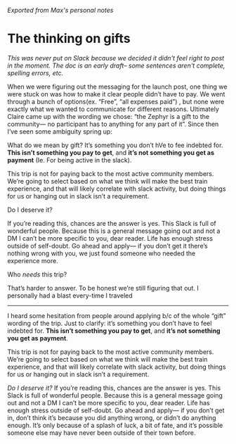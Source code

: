 _Exported from Max's personal notes_

# The thinking on gifts

_This was never put on Slack because we decided it didn't feel right to post in the moment. The doc is an early draft– some sentences aren't complete, spelling errors, etc._

When we were figuring out the messaging for the launch post, one thing we were stuck on was how to make it clear people didn’t have to pay. We went through a bunch of options(ex. “Free”, “all expenses paid”) , but none were exactly what we wanted to communicate for different reasons. Ultimately Claire came up with the wording we chose: “the Zephyr is a gift to the community— no participant has to anything for any part of it”. Since then I’ve seen some ambiguity spring up: 

What do we mean by gift? It’s something you don’t hVe to fee indebted for. **This isn’t something you pay to get**, and **it’s not something you get as payment** (Ie. For being active in the slack).

This trip is not for paying back to the most active community members. We’re going to select based on what we think will make the best train experience, and that will likely correlate with slack activity, but doing things for us or hanging out in slack isn’t a requirement.

Do I deserve it?

If you’re reading this, chances are the answer is yes. This Slack is full of wonderful people. Because this is a general message going out and not a DM I can’t be more specific to you, dear reader. Life has enough stress outside of self-doubt. Go ahead and apply— if you don’t get it there’s nothing wrong with you, we just found someone who needed the experience more.

Who *needs* this trip?

That’s harder to answer. To be honest we’re still figuring that out. I personally had a blast every-time I traveled

---
I heard some hesitation from people around applying b/c of the whole “gift” wording of the trip. Just to clarify: it’s something you don’t have to feel indebted for. **This isn’t something you pay to get**, and **it’s not something you get as payment**.

This trip is not for paying back to the most active community members. We’re going to select based on what we think will make the best train experience, and that will likely correlate with slack activity, but doing things for us or hanging out in slack isn’t a requirement.

*Do I deserve it?* If you’re reading this, chances are the answer is yes. This Slack is full of wonderful people. Because this is a general message going out and not a DM I can’t be more specific to you, dear reader. Life has enough stress outside of self-doubt. Go ahead and apply— if you don’t get in, don’t think it’s because you did anything wrong, or didn’t do anything enough. It’s only because of a splash of luck, a bit of fate, and it’s possible someone else may have never been outside of their town before.